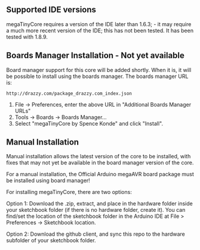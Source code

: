 ## Supported IDE versions
megaTinyCore requires a version of the IDE later than 1.6.3; - it may require a much more recent version of the IDE; this has not been tested. It has been tested with 1.8.9. 

## Boards Manager Installation - Not yet available

Board manager support for this core will be added shortly. When it is, it will be possible to install using the boards manager. The boards manager URL is:

`http://drazzy.com/package_drazzy.com_index.json`

1. File -> Preferences, enter the above URL in "Additional Boards Manager URLs"
2. Tools -> Boards -> Boards Manager...
3. Select "megaTinyCore by Spence Konde" and click "Install".

## Manual Installation
Manual installation allows the latest version of the core to be installed, with fixes that may not yet be available in the board manager version of the core. 

For a manual installation, the Official Arduino megaAVR board package must be installed using board manager!

For installing megaTinyCore, there are two options:

Option 1: Download the .zip, extract, and place in the hardware folder inside your sketchbook folder (if there is no hardware folder, create it). You can find/set the location of the sketchbook folder in the Arduino IDE at File > Preferences -> Sketchbook location.

Option 2: Download the github client, and sync this repo to the hardware subfolder of your sketchbook folder.

